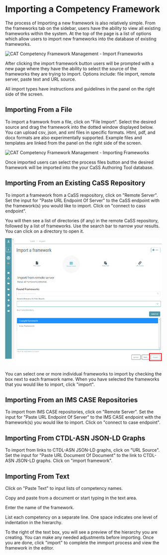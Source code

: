 
# Importing a Competency Framework  

The process of Importing a new framework is also relatively simple. From
the frameworks tab on the sidebar, users have the ability to view all
existing frameworks within the system. At the top of the page is a list
of options which allow users to import new frameworks into the database
of existing frameworks.

![CAT Competency Framework Management - Import Frameworks](/docs/import-framework-button.png)

After clicking the import framework button users will be prompted with a
new page where they have the ability to select the source of the
frameworks they are trying to import. Options include: file import,
remote server, paste text and URL source. 

All import types have instructions and guidelines in the panel on the right side of the screen.

## Importing From a File

To import a framwork from a file, click on "File Import". Select the 
desired source and drag the framework into the dotted window displayed below.
You can upload csv, json, and xml files in specific formats. Html, pdf, and docx formats are also
experimentally supported. Example files and templates are linked from
the panel on the right side of the screen.

![CAT Competency Framework Management - Importing Frameworks](/docs/importing-framework-page.png)

Once imported users can select the process files button and the desired
framework will be imported into the your CaSS Authoring Tool database.

## Importing From an Existing CaSS Repository

To import a framework from a CaSS respository, click on "Remote Server". 
Set the input for "Paste URL Endpoint Of Server" to the CaSS endpoint with the 
framework(s) you would like to import. Click on "connect to cass endpoint".

You will then see a list of directories (if any) in the remote CaSS repository, followed by a list of frameworks.
Use the search bar to narrow your results. You can click on a directory to open it.

![CAT Competency Framework Management - Importing CaSS Repository](/docs/importing-cass-directories.png)

You can select one or more individual frameworks to import by checking the box next to each framwork name. 
When you have selected the frameworks that you would like to import, click "import". 

## Importing From an IMS CASE Repositories

To import from IMS CASE repositories, click on "Remote Server". 
Set the input for "Paste URL Endpoint Of Server" to the IMS CASE endpoint with the 
framework(s) you would like to import. Click on "connect to case endpoint".

## Importing From CTDL-ASN JSON-LD Graphs

To import from links to CTDL-ASN JSON-LD graphs, click on "URL Source". 
Set the input for "Paste URL Document Of Document" to the link to  CTDL-ASN JSON-LD graphs.
Click on "import framework".

## Importing From Text

Click on "Paste Text" to input lists of competency names. 

Copy and paste from a document or start typing in the text area.

Enter the name of the framework.

List each competency on a separate line. 
One space indicates one level of indentation in the hierarchy.

To the right of the text box, you will see a preview of the hierarchy you are creating. 
You can make any needed adjustments before importing.
Once you are done, click "import" to complete the immport process and view the framework in the editor.

